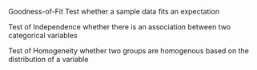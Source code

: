 Goodness-of-Fit Test
whether a sample data fits an expectation

Test of Independence
whether there is an association between two categorical variables

Test of Homogeneity
whether two groups are homogenous based on the distribution of a variable
